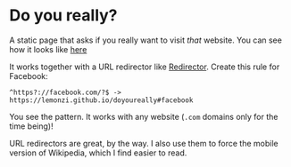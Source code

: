 # Do you really?

A static page that asks if you really want to visit *that* website. You can see how it looks like [here](https://lemonzi.github.io/doyoureally#facebook)

It works together with a URL redirector like [Redirector](https://chrome.google.com/webstore/detail/redirector/pajiegeliagebegjdhebejdlknciafen). Create this rule for Facebook:

```
^https?://facebook.com/?$ -> https://lemonzi.github.io/doyoureally#facebook
```

You see the pattern. It works with any website (`.com` domains only for the time being)!

URL redirectors are great, by the way. I also use them to force the mobile version of Wikipedia, which I find easier to read.
